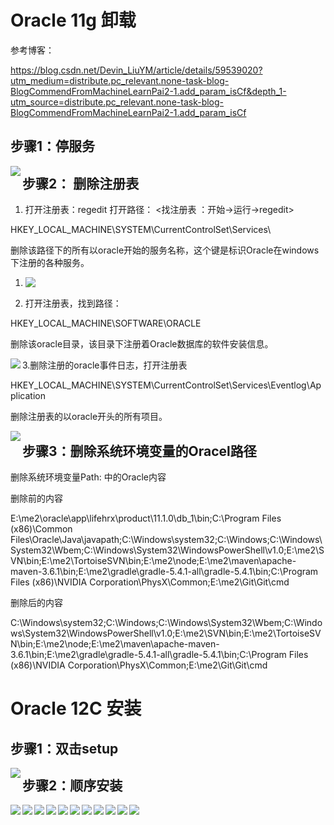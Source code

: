 

# Oracle 11g 卸载

参考博客：

https://blog.csdn.net/Devin_LiuYM/article/details/59539020?utm_medium=distribute.pc_relevant.none-task-blog-BlogCommendFromMachineLearnPai2-1.add_param_isCf&depth_1-utm_source=distribute.pc_relevant.none-task-blog-BlogCommendFromMachineLearnPai2-1.add_param_isCf

## 步骤1：停服务

<img src="./image/1停服务.png" align='left'/>





## 步骤2： 删除注册表

1. 打开注册表：regedit 打开路径： <找注册表 ：开始->运行->regedit>

 HKEY_LOCAL_MACHINE\SYSTEM\CurrentControlSet\Services\ 

 删除该路径下的所有以oracle开始的服务名称，这个键是标识Oracle在windows下注册的各种服务。 

1. <img src="./image/2删除注册表.png" align='left'/>





2. 打开注册表，找到路径： 

 HKEY_LOCAL_MACHINE\SOFTWARE\ORACLE

 删除该oracle目录，该目录下注册着Oracle数据库的软件安装信息。

<img src="./image/3删除注册表.png" align='left'/>





3.删除注册的oracle事件日志，打开注册表

 HKEY_LOCAL_MACHINE\SYSTEM\CurrentControlSet\Services\Eventlog\Application

 删除注册表的以oracle开头的所有项目。

<img src="./image/4删除注册表.png" align='left'/>





## 步骤3：删除系统环境变量的Oracel路径

删除系统环境变量Path: 中的Oracle内容

删除前的内容

E:\me2\oracle\app\lifehrx\product\11.1.0\db_1\bin;C:\Program Files (x86)\Common Files\Oracle\Java\javapath;C:\Windows\system32;C:\Windows;C:\Windows\System32\Wbem;C:\Windows\System32\WindowsPowerShell\v1.0\;E:\me2\SVN\bin;E:\me2\TortoiseSVN\bin;E:\me2\node\;E:\me2\maven\apache-maven-3.6.1\bin;E:\me2\gradle\gradle-5.4.1-all\gradle-5.4.1\bin;C:\Program Files (x86)\NVIDIA Corporation\PhysX\Common;E:\me2\Git\Git\cmd



删除后的内容

C:\Windows\system32;C:\Windows;C:\Windows\System32\Wbem;C:\Windows\System32\WindowsPowerShell\v1.0\;E:\me2\SVN\bin;E:\me2\TortoiseSVN\bin;E:\me2\node\;E:\me2\maven\apache-maven-3.6.1\bin;E:\me2\gradle\gradle-5.4.1-all\gradle-5.4.1\bin;C:\Program Files (x86)\NVIDIA Corporation\PhysX\Common;E:\me2\Git\Git\cmd

 

# Oracle 12C 安装

## 步骤1：双击setup

<img src="./image/1双击setup.png" align='left'/>



## 步骤2：顺序安装

<img src="./image/6oracle安装.png" align='left'/>



<img src="./image/7oracle安装.png" align='left'/>



<img src="./image/8oracle安装.png" align='left'/>



<img src="./image/9oracle安装.png" align='left'/>



<img src="./image/10oracel安装.png" align='left'/>



<img src="./image/11oracle安装.png" align='left'/>



<img src="./image/12oracle安装.png" align='left'/>



<img src="./image/13oracle安装.png" align='left'/>



<img src="./image/14oracle安装.png" align='left'/>



<img src="./image/15oracle安装.png" align='left'/>



<img src="./image/16oracle安装.png" align='left'/>